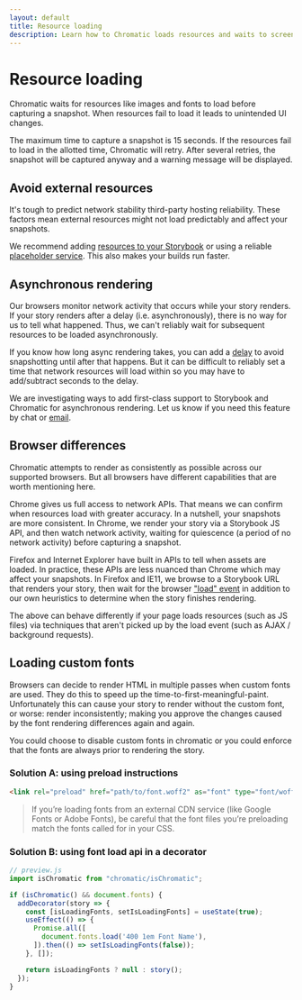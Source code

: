 ```yaml
---
layout: default
title: Resource loading
description: Learn how to Chromatic loads resources and waits to screenshot.
---
```


# Resource loading

Chromatic waits for resources like images and fonts to load before capturing a snapshot. When resources fail to load it leads to unintended UI changes.

The maximum time to capture a snapshot is 15 seconds. If the resources fail to load in the allotted time, Chromatic will retry. After several retries, the snapshot will be captured anyway and a warning message will be displayed.

## Avoid external resources

It's tough to predict network stability third-party hosting reliability. These factors mean external resources might not load predictably and affect your snapshots.

We recommend adding [resources to your Storybook](https://storybook.js.org/configurations/serving-static-files/) or using a reliable [placeholder service](https://placeholder.com/). This also makes your builds run faster.

## Asynchronous rendering

Our browsers monitor network activity that occurs while your story renders. If your story renders after a delay (i.e. asynchronously), there is no way for us to tell what happened. Thus, we can't reliably wait for subsequent resources to be loaded asynchronously.

If you know how long async rendering takes, you can add a [delay](delay) to avoid snapshotting until after that happens. But it can be difficult to reliably set a time that network resources will load within so you may have to add/subtract seconds to the delay.

We are investigating ways to add first-class support to Storybook and Chromatic for asynchronous rendering. Let us know if you need this feature by chat or [email](mailto:support@chromatic.com?Subject=Asynchronous%20Rendering).

## Browser differences

Chromatic attempts to render as consistently as possible across our supported browsers. But all browsers have different capabilities that are worth mentioning here.

Chrome gives us full access to network APIs. That means we can confirm when resources load with greater accuracy. In a nutshell, your snapshots are more consistent. In Chrome, we render your story via a Storybook JS API, and then watch network activity, waiting for quiescence (a period of no network activity) before capturing a snapshot.

Firefox and Internet Explorer have built in APIs to tell when assets are loaded. In practice, these APIs are less nuanced than Chrome which may affect your snapshots. In Firefox and IE11, we browse to a Storybook URL that renders your story, then wait for the browser ["load" event](https://developer.mozilla.org/en-US/docs/Web/API/Window/load_event) in addition to our own heuristics to determine when the story finishes rendering.

The above can behave differently if your page loads resources (such as JS files) via techniques that aren't picked up by the load event (such as AJAX / background requests).

## Loading custom fonts

Browsers can decide to render HTML in multiple passes when custom fonts are used. They do this to speed up the time-to-first-meaningful-paint.
Unfortunately this can cause your story to render without the custom font, or worse: render inconsistently; making you approve the changes caused by the font rendering differences again and again.

You could choose to disable custom fonts in chromatic or you could enforce that the fonts are always prior to rendering the story.

### Solution A: using preload instructions

```html
<link rel="preload" href="path/to/font.woff2" as="font" type="font/woff2" crossorigin="anonymous">
```

> If you’re loading fonts from an external CDN service (like Google Fonts or Adobe Fonts), be careful that the font files you’re preloading match the fonts called for in your CSS.

### Solution B: using font load api in a decorator

```js
// preview.js
import isChromatic from "chromatic/isChromatic";

if (isChromatic() && document.fonts) {
  addDecorator(story => {
    const [isLoadingFonts, setIsLoadingFonts] = useState(true);
    useEffect(() => {
      Promise.all([
        document.fonts.load('400 1em Font Name'),
      ]).then(() => setIsLoadingFonts(false));
    }, []);

    return isLoadingFonts ? null : story();
  });
}
```

